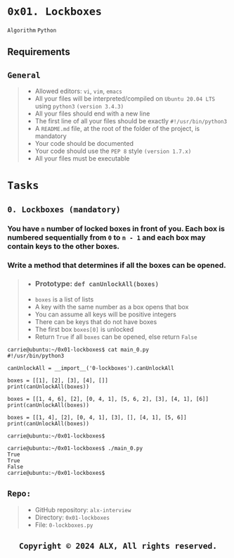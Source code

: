 #       ```0x01. Lockboxes```

```Algorithm```
```Python```
 
## Requirements
## ```General```
>- Allowed editors: ```vi```, ```vim```, ```emacs```
>- All your files will be interpreted/compiled on ```Ubuntu 20.04 LTS``` using ```python3``` ```(version 3.4.3)```
>- All your files should end with a new line
>- The first line of all your files should be exactly ```#!/usr/bin/python3```
>- A ```README.md``` file, at the root of the folder of the project, is mandatory
>- Your code should be documented
>- Your code should use the ```PEP 8``` style ```(version 1.7.x)```
>- All your files must be executable

# ```Tasks```

## ```0. Lockboxes (mandatory)```

### You have ```n``` number of locked boxes in front of you. Each box is numbered sequentially from ```0``` to ```n - 1``` and each box may contain keys to the other boxes.

### Write a method that determines if all the boxes can be opened.
>- ### Prototype: ```def canUnlockAll(boxes)```
>- ```boxes``` is a list of lists
>- A key with the same number as a box opens that box
>- You can assume all keys will be positive integers
>- There can be keys that do not have boxes
>- The first box ```boxes[0]``` is unlocked
>- Return ```True``` if all ```boxes``` can be opened, else return ```False```

```shell
carrie@ubuntu:~/0x01-lockboxes$ cat main_0.py
#!/usr/bin/python3

canUnlockAll = __import__('0-lockboxes').canUnlockAll

boxes = [[1], [2], [3], [4], []]
print(canUnlockAll(boxes))

boxes = [[1, 4, 6], [2], [0, 4, 1], [5, 6, 2], [3], [4, 1], [6]]
print(canUnlockAll(boxes))

boxes = [[1, 4], [2], [0, 4, 1], [3], [], [4, 1], [5, 6]]
print(canUnlockAll(boxes))

carrie@ubuntu:~/0x01-lockboxes$
```

```shell
carrie@ubuntu:~/0x01-lockboxes$ ./main_0.py
True
True
False
carrie@ubuntu:~/0x01-lockboxes$

```
## ```Repo:```

>- GitHub repository: ```alx-interview```
>- Directory: ```0x01-lockboxes```
>- File: ```0-lockboxes.py```


<dev style='text-align:center;'>  

##              ```Copyright © 2024 ALX, All rights reserved.```

</dev>  

